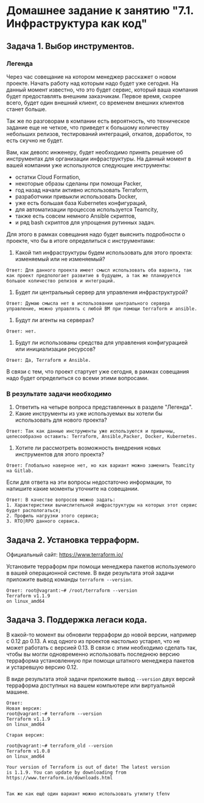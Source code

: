 # Домашнее задание к занятию "7.1. Инфраструктура как код"

## Задача 1. Выбор инструментов. 
 
### Легенда
 
Через час совещание на котором менеджер расскажет о новом проекте. Начать работу над которым надо 
будет уже сегодня. 
На данный момент известно, что это будет сервис, который ваша компания будет предоставлять внешним заказчикам.
Первое время, скорее всего, будет один внешний клиент, со временем внешних клиентов станет больше.

Так же по разговорам в компании есть вероятность, что техническое задание еще не четкое, что приведет к большому
количеству небольших релизов, тестирований интеграций, откатов, доработок, то есть скучно не будет.  
   
Вам, как девопс инженеру, будет необходимо принять решение об инструментах для организации инфраструктуры.
На данный момент в вашей компании уже используются следующие инструменты: 
- остатки Сloud Formation, 
- некоторые образы сделаны при помощи Packer,
- год назад начали активно использовать Terraform, 
- разработчики привыкли использовать Docker, 
- уже есть большая база Kubernetes конфигураций, 
- для автоматизации процессов используется Teamcity, 
- также есть совсем немного Ansible скриптов, 
- и ряд bash скриптов для упрощения рутинных задач.  

Для этого в рамках совещания надо будет выяснить подробности о проекте, что бы в итоге определиться с инструментами:

1. Какой тип инфраструктуры будем использовать для этого проекта: изменяемый или не изменяемый?
`````
Ответ: Для данного проекта имеет смысл использовать оба варанта, так как проект предпологает развитие в будущем, а так же планируется большое количество релизов и интеграций.
`````
1. Будет ли центральный сервер для управления инфраструктурой?
`````
Ответ: Думаю смысла нет в использовании центрального сервера управление, можно управлять с любой ВМ при помощи terraform и ansible.

`````

1. Будут ли агенты на серверах?
``````
Ответ: нет.

``````
1. Будут ли использованы средства для управления конфигурацией или инициализации ресурсов? 

````
Ответ: Да, Terraform и Ansible.

````
 
В связи с тем, что проект стартует уже сегодня, в рамках совещания надо будет определиться со всеми этими вопросами.



### В результате задачи необходимо

1. Ответить на четыре вопроса представленных в разделе "Легенда". 
1. Какие инструменты из уже используемых вы хотели бы использовать для нового проекта? 

`````
Ответ: Так как данные инструменты уже используются и привычны, целесообразно оставить: Terraform, Ansible,Packer, Docker, Kubernetes.

`````
1. Хотите ли рассмотреть возможность внедрения новых инструментов для этого проекта? 
`````
Ответ: Глобально наверное нет, но как вариант можно заменить Teamcity на Gitlab.
`````

Если для ответа на эти вопросы недостаточно информации, то напишите какие моменты уточните на совещании.

``````
Ответ: В качестве вопросов можно задать:
1. Характеристики вычислительной инфраструктуры на которых этот сервис будет распологаться;
2. Профиль нагрузки этого сервиса;
3. RTO|RPO данного сервиса.

``````

## Задача 2. Установка терраформ. 

Официальный сайт: https://www.terraform.io/

Установите терраформ при помощи менеджера пакетов используемого в вашей операционной системе.
В виде результата этой задачи приложите вывод команды `terraform --version`.

```````
Ответ: root@vagrant:~# /root/terraform --version
Terraform v1.1.9
on linux_amd64

```````

## Задача 3. Поддержка легаси кода. 

В какой-то момент вы обновили терраформ до новой версии, например с 0.12 до 0.13. 
А код одного из проектов настолько устарел, что не может работать с версией 0.13. 
В связи с этим необходимо сделать так, чтобы вы могли одновременно использовать последнюю версию терраформа установленную при помощи
штатного менеджера пакетов и устаревшую версию 0.12. 

В виде результата этой задачи приложите вывод `--version` двух версий терраформа доступных на вашем компьютере 
или виртуальной машине.

````
Ответ: 
Новая версия:
root@vagrant:~# terraform --version
Terraform v1.1.9
on linux_amd64

Старая версия:

root@vagrant:~# terraform_old --version
Terraform v1.0.8
on linux_amd64

Your version of Terraform is out of date! The latest version
is 1.1.9. You can update by downloading from https://www.terraform.io/downloads.html


Так же как ещё один вариант можно использовать утилиту tfenv

````